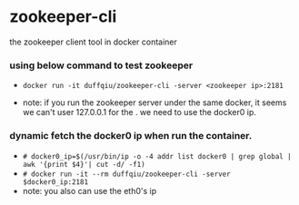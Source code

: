 # zookeeper-cli
the zookeeper client tool in docker container

### using below command to test zookeeper
- `docker run -it duffqiu/zookeeper-cli -server <zookeeper ip>:2181`

- note: if you run the zookeeper server under the same docker, it seems we can't user 127.0.0.1 for the <zookeeper ip>. we need to use the docker0 ip.


### dynamic fetch the docker0 ip when run the container.

- `# docker0_ip=$(/usr/bin/ip -o -4 addr list docker0 | grep global | awk '{print $4}'| cut -d/ -f1)`
- `# docker run -it --rm duffqiu/zookeeper-cli -server $docker0_ip:2181`
- note: you also can use the eth0's ip
